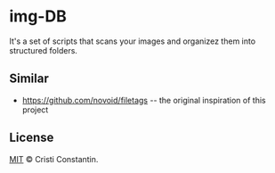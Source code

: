 # img-DB

It's a set of scripts that scans your images and organizez them into structured folders.

## Similar

- https://github.com/novoid/filetags -- the original inspiration of this project

## License

[MIT](LICENSE) © Cristi Constantin.
